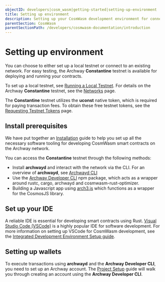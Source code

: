 ```yaml
---
objectID: developers|cosm_wasm|getting-started|setting-up-environment
title: Setting up environment
description: Setting up your CosmWasm development environment for connecting with the Archway network
parentSection: CosmWasm
parentSectionPath: /developers/cosmwasm-documentation/introduction
---
```


# Setting up environment

You can choose to either set up a local testnet or connect to an existing network. For easy testing, the Archway **Constantine** testnet is available for deploying and running your contracts.

To set up a local testnet, see [Running a Local Testnet](/validators/becoming-a-validator/running-a-local-testnet). For details on the Archway **Constantine** testnet, see the [Networks](/resources/networks#constantine-supported-testnet) page.

The **Constantine** testnet utilizes the **uconst** native token, which is required for paying transaction fees. To obtain these free testnet tokens, see the [Requesting Testnet Tokens](/developers/guides/faucet) page.

## Install prerequisites

We have put together an [Installation](/developers/getting-started/install) guide to help you set up all the necessary software tooling for developing CosmWasm smart contracts on the Archway network.

You can access the **Constantine** testnet through the following methods:
- Install **archwayd** and interact with the network via the CLI. For an overview of **archwayd**, see [Archwayd CLI](/developers/developer-tools/daemon)
- Use the [Archway Developer CLI](/developers/developer-tools/developer-cli) npm package, which acts as a wrapper around rustc, cargo, archwayd and cosmwasm-rust-optimizer. 
- Building a Javascript app using [arch3.js](/developers/developer-tools/arch3js) which functions as a wrapper for the CosmosJS library.

## Set up your IDE
A reliable IDE is essential for developing smart contracts using Rust. <a href="https://code.visualstudio.com" target="_blank">Visual Studio Code (VSCode)</a> is a highly popular IDE for software development. For more information on setting up VSCode for CosmWasm development, see the [Integrated Development Environment Setup guide](/developers/getting-started/ide-setup).

## Setting up wallets

To execute transactions using **archwayd** and the **Archway Developer CLI**, you need to set up an Archway account. The [Project Setup](/developers/getting-started/setup) guide will walk you through creating an account using the **Archway Developer CLI**.
